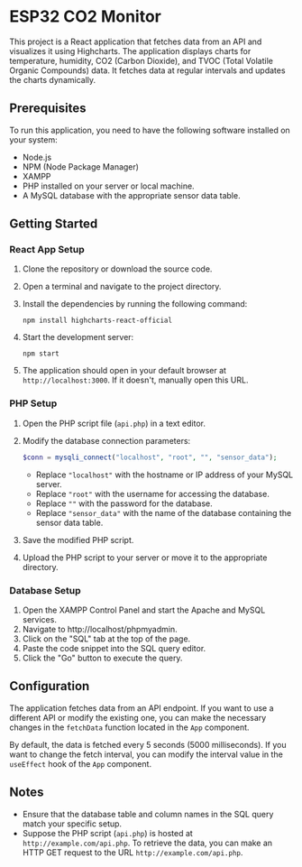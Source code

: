 # ESP32 CO2 Monitor

This project is a React application that fetches data from an API and visualizes it using Highcharts. The application displays charts for temperature, humidity, CO2 (Carbon Dioxide), and TVOC (Total Volatile Organic Compounds) data. It fetches data at regular intervals and updates the charts dynamically.

## Prerequisites

To run this application, you need to have the following software installed on your system:

- Node.js
- NPM (Node Package Manager)
- XAMPP
- PHP installed on your server or local machine.
- A MySQL database with the appropriate sensor data table.

## Getting Started

### React App Setup

1. Clone the repository or download the source code.
2. Open a terminal and navigate to the project directory.
3. Install the dependencies by running the following command:

   ```
   npm install highcharts-react-official
   ```

4. Start the development server:

   ```
   npm start
   ```

5. The application should open in your default browser at `http://localhost:3000`. If it doesn't, manually open this URL.

### PHP Setup

1. Open the PHP script file (`api.php`) in a text editor.
2. Modify the database connection parameters:

   ```php
   $conn = mysqli_connect("localhost", "root", "", "sensor_data");
   ```

   - Replace `"localhost"` with the hostname or IP address of your MySQL server.
   - Replace `"root"` with the username for accessing the database.
   - Replace `""` with the password for the database.
   - Replace `"sensor_data"` with the name of the database containing the sensor data table.

3. Save the modified PHP script.
4. Upload the PHP script to your server or move it to the appropriate directory.

### Database Setup

1. Open the XAMPP Control Panel and start the Apache and MySQL services.
2. Navigate to http://localhost/phpmyadmin.
3. Click on the "SQL" tab at the top of the page.
4. Paste the code snippet into the SQL query editor.
5. Click the "Go" button to execute the query.

## Configuration

The application fetches data from an API endpoint. If you want to use a different API or modify the existing one, you can make the necessary changes in the `fetchData` function located in the `App` component.

By default, the data is fetched every 5 seconds (5000 milliseconds). If you want to change the fetch interval, you can modify the interval value in the `useEffect` hook of the `App` component.

## Notes

- Ensure that the database table and column names in the SQL query match your specific setup.
- Suppose the PHP script (`api.php`) is hosted at `http://example.com/api.php`. To retrieve the data, you can make an HTTP GET request to the URL `http://example.com/api.php`.